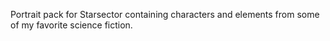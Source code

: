 Portrait pack for Starsector containing characters and elements from some of my favorite science fiction.
